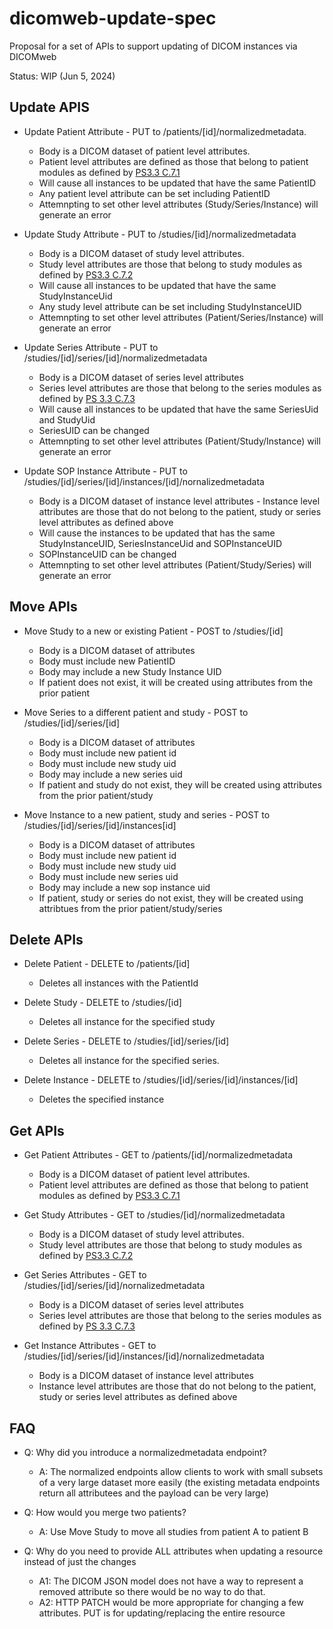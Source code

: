 # dicomweb-update-spec
Proposal for a set of APIs to support updating of DICOM instances via DICOMweb

Status: WIP (Jun 5, 2024)

## Update APIS

- Update Patient Attribute - PUT to /patients/[id]/normalizedmetadata.
  - Body is a DICOM dataset of patient level attributes.  
  - Patient level attributes are defined as those that belong to patient modules as defined by [PS3.3 C.7.1](https://dicom.nema.org/medical/dicom/current/output/chtml/part03/sect_C.7.html#sect_C.7.1)
  - Will cause all instances to be updated that have the same PatientID
  - Any patient level attribute can be set including PatientID
  - Attemnpting to set other level attributes (Study/Series/Instance) will generate an error 

- Update Study Attribute - PUT to /studies/[id]/normalizedmetadata
  - Body is a DICOM dataset of study level attributes.  
  - Study level attributes are those that belong to study modules as defined by [PS3.3 C.7.2](https://dicom.nema.org/medical/dicom/current/output/chtml/part03/sect_C.7.2.html)
  - Will cause all instances to be updated that have the same StudyInstanceUid
  - Any study level attribute can be set including StudyInstanceUID
  - Attemnpting to set other level attributes (Patient/Series/Instance) will generate an error 

- Update Series Attribute - PUT to /studies/[id]/series/[id]/normalizedmetadata
  - Body is a DICOM dataset of series level attributes
  - Series level attributes are those that belong to the series modules as defined by [PS 3.3 C.7.3](https://dicom.nema.org/medical/dicom/current/output/chtml/part03/sect_C.7.3.html)
  - Will cause all instances to be updated that have the same SeriesUid and StudyUid
  - SeriesUID can be changed
  - Attemnpting to set other level attributes (Patient/Study/Instance) will generate an error 

- Update SOP Instance Attribute - PUT to /studies/[id]/series/[id]/instances/[id]/nornalizedmetadata
  - Body is a DICOM dataset of instance level attributes - Instance level attributes are those that do not belong to the patient, study or series level attributes as defined above
  - Will cause the instances to be updated that has the same StudyInstanceUID, SeriesInstanceUid and SOPInstanceUID
  - SOPInstanceUID can be changed
  - Attemnpting to set other level attributes (Patient/Study/Series) will generate an error 

## Move APIs

- Move Study to a new or existing Patient - POST to /studies/[id]
  - Body is a DICOM dataset of attributes 
  - Body must include new PatientID
  - Body may include a new Study Instance UID
  - If patient does not exist, it will be created using attributes from the prior patient 

- Move Series to a different patient and study - POST to /studies/[id]/series/[id]
  - Body is a DICOM dataset of attributes 
  - Body must include new patient id
  - Body must include new study uid
  - Body may include a new series uid
  - If patient and study do not exist, they will be created using attributes from the prior patient/study

- Move Instance to a new patient, study and series - POST to /studies/[id]/series/[id]/instances[id]
  - Body is a DICOM dataset of attributes 
  - Body must include new patient id
  - Body must include new study uid
  - Body must include new series uid
  - Body may include a new sop instance uid
  - If patient, study or series do not exist, they will be created using attribtues from the prior patient/study/series
 
## Delete APIs

- Delete Patient - DELETE to /patients/[id]
  - Deletes all instances with the PatientId

- Delete Study - DELETE to /studies/[id]
  - Deletes all instance for the specified study

- Delete Series - DELETE to /studies/[id]/series/[id]
  - Deletes all instance for the specified series.  

- Delete Instance - DELETE to /studies/[id]/series/[id]/instances/[id]
  - Deletes the specified instance
 
## Get APIs

- Get Patient Attributes - GET to /patients/[id]/normalizedmetadata
  - Body is a DICOM dataset of patient level attributes.  
  - Patient level attributes are defined as those that belong to patient modules as defined by [PS3.3 C.7.1](https://dicom.nema.org/medical/dicom/current/output/chtml/part03/sect_C.7.html#sect_C.7.1)

- Get Study Attributes - GET to /studies/[id]/normalizedmetadata
  - Body is a DICOM dataset of study level attributes.  
  - Study level attributes are those that belong to study modules as defined by [PS3.3 C.7.2](https://dicom.nema.org/medical/dicom/current/output/chtml/part03/sect_C.7.2.html)

- Get Series Attributes - GET to /studies/[id]/series/[id]/nornalizedmetadata
  - Body is a DICOM dataset of series level attributes
  - Series level attributes are those that belong to the series modules as defined by [PS 3.3 C.7.3](https://dicom.nema.org/medical/dicom/current/output/chtml/part03/sect_C.7.3.html)

- Get Instance Attributes - GET to /studies/[id]/series/[id]/instances/[id]/nornalizedmetadata
  - Body is a DICOM dataset of instance level attributes 
  - Instance level attributes are those that do not belong to the patient, study or series level attributes as defined above

## FAQ

- Q: Why did you introduce a normalizedmetadata endpoint?
    - A: The normalized endpoints allow clients to work with small subsets of a very large dataset more easily (the existing metadata endpoints return all attributees and the payload can be very large)

- Q: How would you merge two patients?  
    - A: Use Move Study to move all studies from patient A to patient B

- Q: Why do you need to provide ALL attributes when updating a resource instead of just the changes
    - A1: The DICOM JSON model does not have a way to represent a removed attribute so there would be no way to do that.
    - A2: HTTP PATCH would be more appropriate for changing a few attributes.  PUT is for updating/replacing the entire resource

